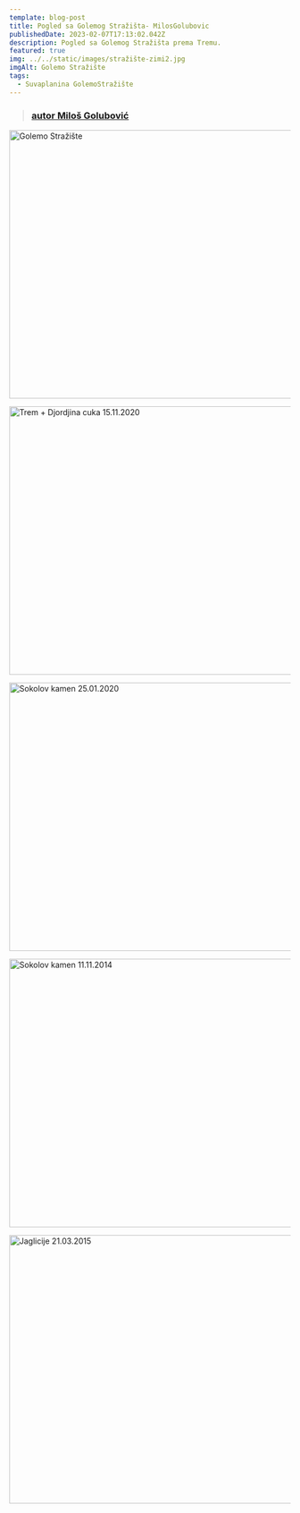 ```yaml
---
template: blog-post
title: Pogled sa Golemog Stražišta- MilosGolubovic
publishedDate: 2023-02-07T17:13:02.042Z
description: Pogled sa Golemog Stražišta prema Tremu.
featured: true
img: ../../static/images/stražište-zimi2.jpg
imgAlt: Golemo Stražište
tags:
  - Suvaplanina GolemoStražište
---
```



> ### [autor Miloš Golubović](https://www.flickr.com/people/98590749@N07/)

<a data-flickr-embed="true" href="https://www.flickr.com/photos/98590749@N07/albums/72157708275618115" title="Golemo Stražište"><img src="https://live.staticflickr.com/65535/47773497152_3e98d7831f_z.jpg" width="640" height="480" alt="Golemo Stražište"></a><script async src="//embedr.flickr.com/assets/client-code.js" charset="utf-8"></script>

<a data-flickr-embed="true" href="https://www.flickr.com/photos/98590749@N07/albums/72157717822522052" title="Trem + Djordjina cuka 15.11.2020"><img src="https://live.staticflickr.com/65535/50820028728_115db06c04_z.jpg" width="640" height="480" alt="Trem + Djordjina cuka 15.11.2020"></a><script async src="//embedr.flickr.com/assets/client-code.js" charset="utf-8"></script>

<a data-flickr-embed="true" href="https://www.flickr.com/photos/98590749@N07/albums/72157713407236778" title="Sokolov kamen 25.01.2020"><img src="https://live.staticflickr.com/65535/49633934743_5f592f9293_z.jpg" width="640" height="480" alt="Sokolov kamen 25.01.2020"></a><script async src="//embedr.flickr.com/assets/client-code.js" charset="utf-8"></script>

<a data-flickr-embed="true" href="https://www.flickr.com/photos/98590749@N07/albums/72157650447786152" title="Sokolov kamen 11.11.2014"><img src="https://live.staticflickr.com/8605/16356490272_717c7f2427_z.jpg" width="640" height="480" alt="Sokolov kamen 11.11.2014"></a><script async src="//embedr.flickr.com/assets/client-code.js" charset="utf-8"></script>

<a data-flickr-embed="true" href="https://www.flickr.com/photos/98590749@N07/albums/72157651089374869" title="Jaglicije 21.03.2015"><img src="https://live.staticflickr.com/7586/16899210095_d03cec9a84_z.jpg" width="640" height="480" alt="Jaglicije 21.03.2015"></a><script async src="//embedr.flickr.com/assets/client-code.js" charset="utf-8"></script>

>